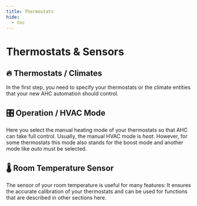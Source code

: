 ```yaml
---
title: Thermostats
hide:
  - toc
---
```

# Thermostats & Sensors

## 🔥 Thermostats / Climates

In the first step, you need to specify your thermostats or the climate entities that your new AHC automation should control.

## 🎛️ Operation / HVAC Mode

Here you select the manual heating mode of your thermostats so that AHC can take full control. Usually, the manual HVAC mode is *heat*. However, for some thermostats this mode also stands for the boost mode and another mode like *auto* must be selected.

## 🌡️ Room Temperature Sensor

The sensor of your room temperature is useful for many features: It ensures the accurate calibration of your thermostats and can be used for functions that are described in other sections here.